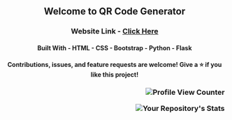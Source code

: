 <h2 align="center">Welcome to QR Code Generator</h2>


<h3 align="center"> Website Link - <a href="https://qrcode--generator.herokuapp.com" target="_blank">Click Here</a></h3>

<h4 align="center">Built With 
- HTML
- CSS
- Bootstrap
- Python
- Flask</h4>


<h4 align="center">
Contributions, issues, and feature requests are welcome!       Give a ⭐️ if you like this project!</h4>


<h3 align="right">
  
![Profile View Counter](https://komarev.com/ghpvc/?username=aneeshpavan&label=PROFILE+VIEWS&style=for-the-badge)

![Your Repository's Stats](https://github-readme-stats.vercel.app/api?username=aneeshpavan&show_icons=true) 
</h3>
